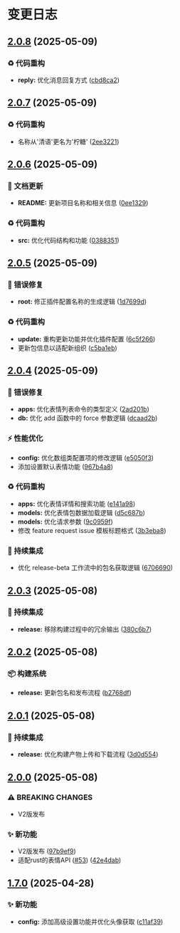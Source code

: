 # 变更日志

## [2.0.8](https://github.com/CandriaJS/karin-plugin-meme/compare/v2.0.7...v2.0.8) (2025-05-09)


### ♻️ 代码重构

* **reply:** 优化消息回复方式 ([cbd8ca2](https://github.com/CandriaJS/karin-plugin-meme/commit/cbd8ca21202eb32a3e3dc15d349e178b4ea068ec))

## [2.0.7](https://github.com/CandriaJS/karin-plugin-meme/compare/v2.0.6...v2.0.7) (2025-05-09)


### ♻️ 代码重构

* 名称从'清语'更名为'柠糖' ([2ee3221](https://github.com/CandriaJS/karin-plugin-meme/commit/2ee32212bd39db16d86717fdcfd5e21a4bf175ea))

## [2.0.6](https://github.com/CandriaJS/karin-plugin-meme/compare/v2.0.5...v2.0.6) (2025-05-09)


### 📝 文档更新

* **README:** 更新项目名称和相关信息 ([0ee1329](https://github.com/CandriaJS/karin-plugin-meme/commit/0ee1329df99b59a40f54556b59d0ef20a8c60916))


### ♻️ 代码重构

* **src:** 优化代码结构和功能 ([0388351](https://github.com/CandriaJS/karin-plugin-meme/commit/0388351c7f52f539f4198dbf2d38b722a1754b34))

## [2.0.5](https://github.com/CandriaJS/karin-plugin-meme/compare/v2.0.4...v2.0.5) (2025-05-09)


### 🐛 错误修复

* **root:** 修正插件配置名称的生成逻辑 ([1d7699d](https://github.com/CandriaJS/karin-plugin-meme/commit/1d7699d82fab30a930da392bc92e085aef804889))


### ♻️ 代码重构

* **update:** 重构更新功能并优化插件配置 ([6c5f266](https://github.com/CandriaJS/karin-plugin-meme/commit/6c5f26687927056b3d52a5e8456bf6f36506da67))
* 更新包信息以适配新组织 ([c5ba1eb](https://github.com/CandriaJS/karin-plugin-meme/commit/c5ba1ebf745e5c1c2066b7ff41f53d1654238d3e))

## [2.0.4](https://github.com/ClarityJS/karin-plugin-meme/compare/v2.0.3...v2.0.4) (2025-05-09)


### 🐛 错误修复

* **apps:** 优化表情列表命令的类型定义 ([2ad201b](https://github.com/ClarityJS/karin-plugin-meme/commit/2ad201b369d520defb5f51a6a61a3445d115c012))
* **db:** 优化 add 函数中的 force 参数逻辑 ([dcaad2b](https://github.com/ClarityJS/karin-plugin-meme/commit/dcaad2be1c0c3857ae35e9bf644baed294f5d326))


### ⚡️ 性能优化

* **config:** 优化数组类配置项的修改逻辑 ([e5050f3](https://github.com/ClarityJS/karin-plugin-meme/commit/e5050f3abe60d881efbb5c5741a21468f31cab17))
* 添加设置默认表情功能 ([967b4a8](https://github.com/ClarityJS/karin-plugin-meme/commit/967b4a8064819eab60bb24e2d3b74804b3068c6d))


### ♻️ 代码重构

* **apps:** 优化表情详情和搜索功能 ([e141a98](https://github.com/ClarityJS/karin-plugin-meme/commit/e141a98543548bb318306998ed74fda27ec80893))
* **models:** 优化表情包数据加载逻辑 ([d5c687b](https://github.com/ClarityJS/karin-plugin-meme/commit/d5c687b6f32c763be60cf94fdd37aee21658493d))
* **models:** 优化请求参数 ([9c0959f](https://github.com/ClarityJS/karin-plugin-meme/commit/9c0959f8d701036d3648c87c86d387240e5d4046))
* 修改 feature request issue 模板标题格式 ([3b3eba8](https://github.com/ClarityJS/karin-plugin-meme/commit/3b3eba848ce550b529cdf1793d62d72b4c030266))


### 🎡 持续集成

* 优化 release-beta 工作流中的包名获取逻辑 ([6706690](https://github.com/ClarityJS/karin-plugin-meme/commit/670669082900a64050bc3c3614cb195d57c0c1fd))

## [2.0.3](https://github.com/ClarityJS/karin-plugin-meme/compare/v2.0.2...v2.0.3) (2025-05-08)


### 🎡 持续集成

* **release:** 移除构建过程中的冗余输出 ([380c6b7](https://github.com/ClarityJS/karin-plugin-meme/commit/380c6b7e6819fbbb4e6b8b7952fa46f9616db46a))

## [2.0.2](https://github.com/ClarityJS/karin-plugin-meme/compare/v2.0.1...v2.0.2) (2025-05-08)


### 📦️ 构建系统

* **release:** 更新包名和发布流程 ([b2768df](https://github.com/ClarityJS/karin-plugin-meme/commit/b2768dff1014d2736e37905958bdb2909d36625e))

## [2.0.1](https://github.com/ClarityJS/karin-plugin-meme/compare/v2.0.0...v2.0.1) (2025-05-08)


### 🎡 持续集成

* **release:** 优化构建产物上传和下载流程 ([3d0d554](https://github.com/ClarityJS/karin-plugin-meme/commit/3d0d5541d3c63ea72d99fe853b8b99c41629a321))

## [2.0.0](https://github.com/ClarityJS/karin-plugin-meme/compare/v1.7.0...v2.0.0) (2025-05-08)


### ⚠ BREAKING CHANGES

* V2版发布

### ✨ 新功能

* V2版发布 ([97b9ef9](https://github.com/ClarityJS/karin-plugin-meme/commit/97b9ef94d9cfc0d810ef6709a3b6a5f886a1e51c))
* 适配rust的表情API ([#53](https://github.com/ClarityJS/karin-plugin-meme/issues/53)) ([42e4dab](https://github.com/ClarityJS/karin-plugin-meme/commit/42e4daba35bf6d35507324e965dbe4882eb9dc45))

## [1.7.0](https://github.com/ClarityJS/karin-plugin-meme/compare/v1.6.2...v1.7.0) (2025-04-28)


### ✨ 新功能

* **config:** 添加高级设置功能并优化头像获取 ([c11af39](https://github.com/ClarityJS/karin-plugin-meme/commit/c11af39cb22363ebd789060125a8215ba0b10758))
